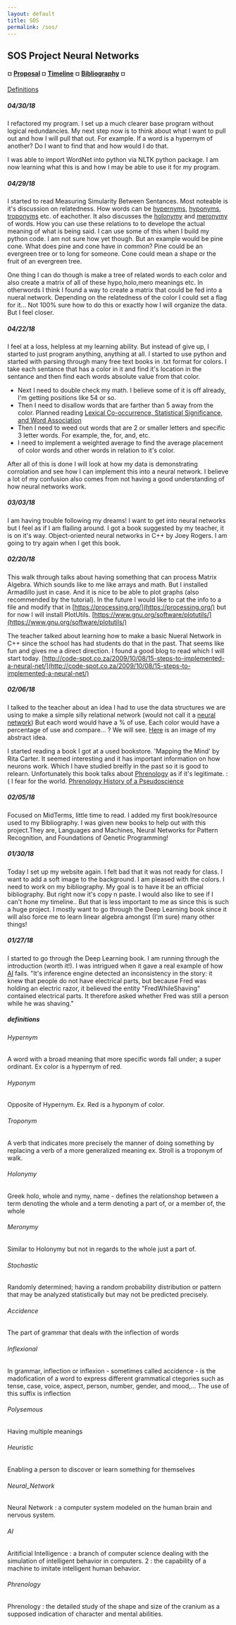 ```yaml
---
layout: default
title: SOS
permalink: /sos/
---
```


## SOS Project Neural Networks

#### ¤ [Proposal](http://intmain.in/proposal/) ¤ [Timeline](http://intmain.in/timeline/) ¤ [Bibliography](http://intmain.in/bibliography/) ¤

[Definitions](#definitions)

##### 04/30/18

I refactored my program. I set up a much clearer base program without logical redundancies. My next step now is to think about what I want to pull out and how I will pull that out. For example. If a word is a hypernym of another? Do I want to find that and how would I do that.

I was able to import WordNet into python via NLTK python package. I am now learning what this is and how I may be able to use it for my program.

##### 04/29/18

I started to read Measuring Simularity Between Sentances. Most noteable is it's discussion on relatedness. How words can be [hypernyms](#hypernym), [hyponyms](#hyponym), [troponyms](#troponym) etc. of eachother. It also discusses the [holonymy](#holonymy) and [meronymy](#meronymy) of words. How you can use these relations to to develope the actual meaning of what is being said. I can use some of this when I build my python code. I am not sure how yet though. But an example would be pine cone. What does pine and cone have in common? Pine could be an evergreen tree or to long for someone. Cone could mean a shape or the fruit of an evergreen tree.  

One thing I can do though is make a tree of related words to each color and also create a matrix of all of these hypo,holo,mero meanings etc. In otherwords I think I found a way to create a matrix that could be fed into a nueral network. Depending on the relatedness of the color I could set a flag for it... Not 100% sure how to do this or exactly how I will organize the data. But I feel closer.

##### 04/22/18

I feel at a loss, helpless at my learning ability. But instead of give up, I started to just program anything, anything at all. I started to use python and started with parsing through many free text books in .txt format for colors. I take each sentance that has a color in it and find it's location in the sentance and then find each words absolute value from that color. 

* Next I need to double check my math. I believe some of it is off already, I'm getting positions like 54 or so. 
* Then I need to disallow words that are farther than 5 away from the color. Planned reading [Lexical Co-occurrence, Statistical Significance, and Word Association](http://www.aclweb.org/anthology/D11-1098)
* Then I need to weed out words that are 2 or smaller letters and specific 3 letter words. For example, the, for, and, etc.
* I need to implement a weighted average to find the average placement of color words and other words in relation to it's color.

After all of this is done I will look at how my data is demonstrating corrolation and see how I can implement this into a neural network. I believe a lot of my confusion also comes from not having a good understanding of how neural networks work.

##### 03/03/18

I am having trouble following my dreams! I want to get into neural networks but I feel as if I am flailing around. I got a book suggested by my teacher, it is on it's way. Object-oriented neural networks in C++ by Joey Rogers. I am going to try again when I get this book.

##### 02/20/18

This walk through talks about having something that can process Matrix Algebra. Which sounds like to me like arrays and math. But I installed Armadillo just in case. And it is nice to be able to plot graphs (also recommended by the tutorial). In the future I would like to cat the info to a file and modify that in [https://processing.org/](https://processing.org/) but for now I will install PlotUtils. [https://www.gnu.org/software/plotutils/](https://www.gnu.org/software/plotutils/) 

The teacher talked about learning how to make a basic Nueral Network in C++ since the school has had students do that in the past. That seems like fun and gives me a direct direction. I found a good blog to read which I will start today. [http://code-spot.co.za/2009/10/08/15-steps-to-implemented-a-neural-net/](http://code-spot.co.za/2009/10/08/15-steps-to-implemented-a-neural-net/)

##### 02/06/18

I talked to the teacher about an idea I had to use the data structures we are using to make a simple silly relational network (would not call it a [neural network](#Neural_Network)) But each word would have a % of use. Each color would have a percentage of use and compare... ? We will see. [Here](images/weirdidea-1.png) is an image of my abstract idea.

I started reading a book I got at a used bookstore. 'Mapping the Mind' by Rita Carter. It seemed interesting and it has important information on how neurons work. Which I have studied breifly in the past so it is good to relearn. Unfortunately this book talks about [Phrenology](#phrenology) as if it's legitimate. :( I fear for the world. [Phrenology History of a Pseudoscience](https://theness.com/index.php/phrenology-history-of-a-pseudoscience/)

##### 02/05/18

Focused on MidTerms, little time to read. I added my first book/resource used to my Bibliography. I was given new books to help out with this project.They are, Languages and Machines, Neural Networks for Pattern Recognition, and Foundations of Genetic Programming!

##### 01/30/18

Today I set up my website again. I felt bad that it was not ready for class. I want to add a soft image to the background. I am pleased with the colors. I need to work on my bibliography. My goal is to have it be an official bibliography. But right now it's copy n paste. I would also like to see if I can't hone my timeline.. But that is less important to me as since this is such a huge project. I mostly want to go through the Deep Learning book since it will also force me to learn linear algebra amongst (I'm sure) many other things!

##### 01/27/18

I started to go through the Deep Learning book. I am running through the introduction (worth it!). I was intrigued when it gave a real example of how [AI](#ai) fails. "It's inference engine detected an inconsistency in the story: it knew that people do not have electrical parts, but because Fred was holding an electric razor, it believed the entity "FredWhileShaving" contained electrical parts. It therefore asked whether Fred was still a person while he was shaving."

##### definitions #####

###### Hypernym ######

A word with a broad meaning that more specific words fall under; a super ordinant. Ex color is a hypernym of red.

###### Hyponym ######

Opposite of Hypernym. Ex. Red is a hyponym of color.

###### Troponym ######

A verb that indicates more precisely the manner of doing something by replacing a verb of a more generalized meaning ex. Stroll is a troponym of walk.

###### Holonymy ######

Greek holo, whole and nymy, name - defines the relationshop between a term denoting the whole and a term denoting a part of, or a member of, the whole

###### Meronymy ######

Similar to Holonymy but not in regards to the whole just a part of.

###### Stochastic ######

Randomly determined; having a random probability distribution or pattern that may be analyzed statistically but may not be predicted precisely.

###### Accidence ######

The part of grammar that deals with the inflection of words

###### Inflexional ######

In grammar, inflection or inflexion - sometimes called accidence - is the madofication of a word to express different grammatical ctegories such as tense, case, voice, aspect, person, number, gender, and mood,... The use of this suffix is inflection

###### Polysemous ######

Having multiple meanings

###### Heuristic ######

Enabling a person to discover or learn something for themselves

###### Neural_Network ######

Neural Network : a computer system modeled on the human brain and nervous system.

###### AI ###### 

Aritificial Intelligence : a branch of computer science dealing with the simulation of intelligent behavior in computers. 2 : the capability of a machine to imitate intelligent human behavior.

###### Phrenology ######

Phrenology : the detailed study of the shape and size of the cranium as a supposed indication of character and mental abilities.
